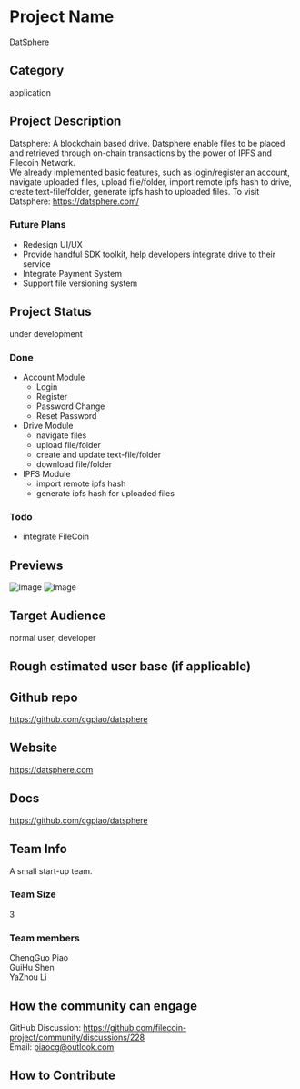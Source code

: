 # Project Name  
DatSphere

## Category 
application

## Project Description
Datsphere: A blockchain based drive.
Datsphere enable files to be placed and retrieved through on-chain transactions by the power of IPFS and Filecoin Network.   
We already implemented basic features, such as login/register an account, navigate uploaded files, upload file/folder, import remote ipfs hash to drive, create text-file/folder, generate ipfs hash to uploaded files. To visit Datsphere: https://datsphere.com/
### Future Plans
- Redesign UI/UX
- Provide handful SDK toolkit, help developers integrate drive to their service
- Integrate Payment System
- Support file versioning system

## Project Status
under development
### Done
- Account Module  
    - Login
    - Register
    - Password Change
    - Reset Password
- Drive Module
    - navigate files
    - upload file/folder
    - create and update text-file/folder
    - download file/folder
- IPFS Module
    - import remote ipfs hash
    - generate ipfs hash for uploaded files
### Todo
- integrate FileCoin

## Previews
![Image](https://datsphere.com/api/assets/1d6e7d5a-91a7-4b63-b44a-31c45bc58011)
![Image](https://datsphere.com/api/assets/49cb6699-d070-4bdc-8393-bb306a23ce37)

## Target Audience
normal user, developer

## Rough estimated user base (if applicable)


## Github repo
https://github.com/cgpiao/datsphere

## Website
https://datsphere.com

## Docs
https://github.com/cgpiao/datsphere

## Team Info
A small start-up team.

### Team Size  
3

### Team members  
ChengGuo Piao  
GuiHu Shen  
YaZhou Li  

## How the community can engage
GitHub Discussion: https://github.com/filecoin-project/community/discussions/228  
Email: piaocg@outlook.com   

## How to Contribute
